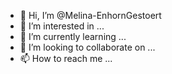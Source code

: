 - 👋 Hi, I’m @Melina-EnhornGestoert
- 👀 I’m interested in ...
- 🌱 I’m currently learning ...
- 💞️ I’m looking to collaborate on ...
- 📫 How to reach me ...

<!---
Melina-EnhornGestoert/Melina-EnhornGestoert is a ✨ special ✨ repository because its `README.md` (this file) appears on your GitHub profile.
You can click the Preview link to take a look at your changes.
--->
